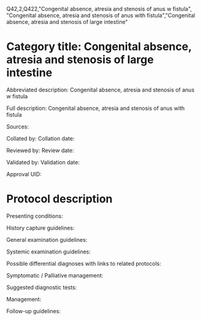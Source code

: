 Q42,2,Q422,"Congenital absence, atresia and stenosis of anus w fistula", "Congenital absence, atresia and stenosis of anus with fistula","Congenital absence, atresia and stenosis of large intestine"
# Category title: Congenital absence, atresia and stenosis of large intestine

Abbreviated description: Congenital absence, atresia and stenosis of anus w fistula

Full description: Congenital absence, atresia and stenosis of anus with fistula

Sources:

Collated by:
Collation date:

Reviewed by:
Review date:

Validated by:
Validation date:

Approval UID:

# Protocol description

Presenting conditions:

History capture guidelines:

General examination guidelines:

Systemic examination guidelines:

Possible differential diagnoses with links to related protocols:

Symptomatic / Palliative management:

Suggested diagnostic tests:

Management:

Follow-up guidelines:
